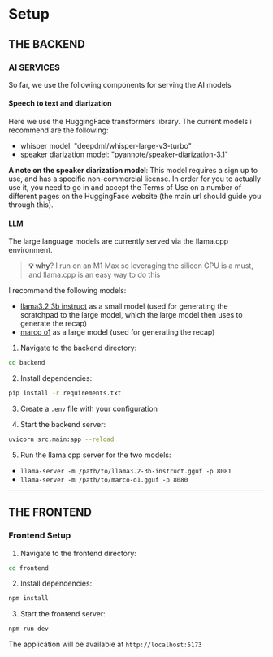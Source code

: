 # Setup


## THE BACKEND

### AI SERVICES
So far, we use the following components for serving the AI models

#### Speech to text and diarization

Here we use the HuggingFace transformers library. The current models i recommend are the following:

- whisper model: "deepdml/whisper-large-v3-turbo"
- speaker diarization model: "pyannote/speaker-diarization-3.1"

**A note on the speaker diarization model**:
This model requires a sign up to use, and has a specific non-commercial license. In order for you to actually use it, you need to go in and accept the Terms of Use on a number of different pages on the HuggingFace website (the main url should guide you through this).

#### LLM

The large language models are currently served via the llama.cpp environment.
> **💡 why**?  I run on an M1 Max so leveraging the silicon GPU is a must, and llama.cpp is an easy way to do this

I recommend the following models:
- [llama3.2 3b instruct](https://huggingface.co/bartowski/Llama-3.2-3B-Instruct-GGUF/blob/main/Llama-3.2-3B-Instruct-Q6_K.gguf) as a small model (used for generating the scratchpad to the large model, which the large model then uses to generate the recap)
- [marco o1](https://huggingface.co/bartowski/Marco-o1-GGUF/blob/main/Marco-o1-Q6_K_L.gguf) as a large model (used for generating the recap)


1. Navigate to the backend directory:
```bash
cd backend
```

2. Install dependencies:

```bash
pip install -r requirements.txt
```


3. Create a `.env` file with your configuration

4. Start the backend server:
```bash
uvicorn src.main:app --reload
```

5. Run the llama.cpp server for the two models:
  * ```llama-server -m /path/to/llama3.2-3b-instruct.gguf -p 8081```
  * ```llama-server -m /path/to/marco-o1.gguf -p 8080```

--- 

## THE FRONTEND
### Frontend Setup

1. Navigate to the frontend directory:
```bash
cd frontend
```
2. Install dependencies:
```bash
npm install
```

3. Start the frontend server:
```bash
npm run dev
```


The application will be available at `http://localhost:5173`